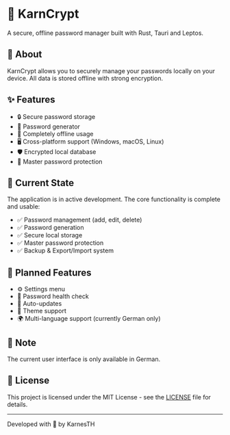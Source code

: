 # 🔐 KarnCrypt

A secure, offline password manager built with Rust, Tauri and Leptos.

## 🎯 About

KarnCrypt allows you to securely manage your passwords locally on your device. All data is stored offline with strong encryption.

## ✨ Features

- 🔒 Secure password storage
- 🎲 Password generator
- 💾 Completely offline usage
- 🖥️ Cross-platform support (Windows, macOS, Linux)
- 🛡️ Encrypted local database
- 🔐 Master password protection

## 🚀 Current State

The application is in active development. The core functionality is complete and usable:
- ✅ Password management (add, edit, delete)
- ✅ Password generation
- ✅ Secure local storage
- ✅ Master password protection
- ✅ Backup & Export/Import system

## 📝 Planned Features

- ⚙️ Settings menu
- 🏥 Password health check
- 🔄 Auto-updates
- 🎨 Theme support
- 🌍 Multi-language support (currently German only)

## 📢 Note

The current user interface is only available in German.

## 📄 License

This project is licensed under the MIT License - see the [LICENSE](LICENSE) file for details.

---
Developed with 💜 by KarnesTH
